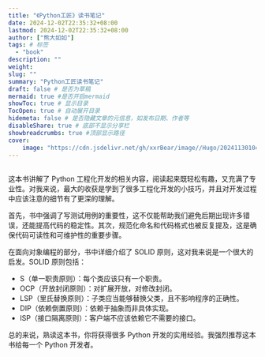 ```yaml
---
title: "《Python工匠》读书笔记"
date: 2024-12-02T22:35:32+08:00
lastmod: 2024-12-02T22:35:32+08:00
author: ["熊大如如"]
tags: # 标签
  - "book"
description: ""
weight:
slug: ""
summary: "Python工匠读书笔记"
draft: false # 是否为草稿
mermaid: true #是否开启mermaid
showToc: true # 显示目录
TocOpen: true # 自动展开目录
hidemeta: false # 是否隐藏文章的元信息，如发布日期、作者等
disableShare: true # 底部不显示分享栏
showbreadcrumbs: true #顶部显示路径
cover:
    image: "https://cdn.jsdelivr.net/gh/xxrBear/image//Hugo/202411301048548.jpg"  # 文章的图片
---
```


## 

这本书讲解了 Python 工程化开发的相关内容，阅读起来既轻松有趣，又充满了专业性。对我来说，最大的收获是学到了很多工程化开发的小技巧，并且对开发过程中应该注意的细节有了更深的理解。

首先，书中强调了写测试用例的重要性，这不仅能帮助我们避免后期出现许多错误，还能提高代码的稳定性。其次，规范化命名和代码格式也被反复提及，这是确保代码可读性和可维护性的重要步骤。

在面向对象编程的部分，书中详细介绍了 SOLID 原则，这对我来说是一个很大的启发。SOLID 原则包括：

- S（单一职责原则）：每个类应该只有一个职责。
- OCP（开放封闭原则）：对扩展开放，对修改封闭。
- LSP（里氏替换原则）：子类应当能够替换父类，且不影响程序的正确性。
- DIP（依赖倒置原则）：依赖于抽象而非具体实现。
- ISP（接口隔离原则）：客户端不应该依赖它不需要的接口。

总的来说，熟读这本书，你将获得很多 Python 开发的实用经验。我强烈推荐这本书给每一个 Python 开发者。







